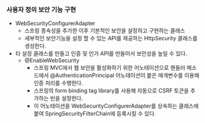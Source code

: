 ### 사용자 정의 보안 기능 구현

- WebSecurityConfigurerAdapter
    - 스프링 종속성을 추가한 이후 기본적인 보안을 설정하고 구현하는 클래스
    - 세부적인 보안기능을 설정 할 수 있는 API를 제공하는 HttpSecurity 클래스를 생성한다.
- 타 설정 클래스를 만들고 인증 및 인가 API를 만들어서 보안성을 높일 수 있다.
    - @EnableWebSecurity
        - 스프링 MVC에서  웹 보안을 활성화하기 위한 어노테이션으로 핸들러 메소드에서 @AuthenticationPrincipal 어노테이션이 붙은 매개변수를 이용해 인증 처리를 수행한다.
        - 스프링의 form binding tag library를 사용해 자동으로 CSRF 토큰을 추가하는 빈을 설정한다.
        - 이 어노테이션을 WebSecurityConfigurerAdapter를 상속하는 클래스에 붙여 SpringSecurityFilterChain에 등록시킬 수 있다.
